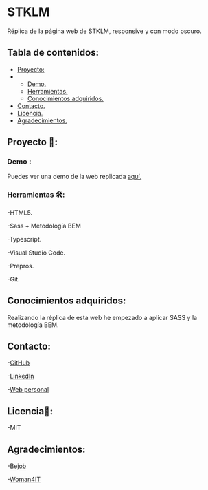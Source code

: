 # STKLM

 Réplica de la página web de STKLM, responsive y con modo oscuro.
 
  ## Tabla de contenidos:
- [Proyecto:](#Proyecto)
- * [Demo.](#demo) 
  * [Herramientas.](#construido-con) 
  * [Conocimientos adquiridos.](#conocimientos-adquiridos)
- [Contacto.](#Contacto)
- [Licencia.](#Licencia)
- [Agradecimientos.](#Agradecimientos)

 
 ##  Proyecto 🚀:
 
 ### Demo :
 
 Puedes ver una demo de la web replicada [aquí.](https://lymbus.github.io/STKLM/) 
 
 ### Herramientas 🛠️:

 -HTML5.
 
 -Sass + Metodología BEM
 
 -Typescript.
 
 -Visual Studio Code.
 
 -Prepros.
 
 -Git.
 
## Conocimientos adquiridos:

Realizando la réplica de esta web he empezado a aplicar SASS y la metodología BEM.

## Contacto: 

 -[GitHub](https://github.com/lymbus)
 
 -[LinkedIn](https://www.linkedin.com/in/lydia-est%C3%A9vez-chamorro/)
 
 -[Web personal](https://lymbus.github.io/PORFOLIO/)
 
## Licencia🧾:

-MIT

## Agradecimientos:

 -[Bejob](https://www.bejob.com/)
 
 -[Woman4IT](https://women4it.eu/)
